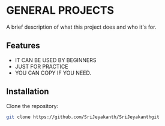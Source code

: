 # GENERAL PROJECTS 

A brief description of what this project does and who it's for.

## Features

- IT CAN BE USED BY BEGINNERS
- JUST FOR PRACTICE 
- YOU CAN COPY IF YOU NEED.

## Installation

Clone the repository:

```sh
git clone https://github.com/SriJeyakanth/SriJeyakanthgit